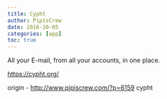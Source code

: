 ```yaml
---
title: Cypht
author: PipisCrew
date: 2016-10-05
categories: [app]
toc: true
---
```


All your E-mail, from all your accounts, in one place.

https://cypht.org/

origin - http://www.pipiscrew.com/?p=6159 cypht